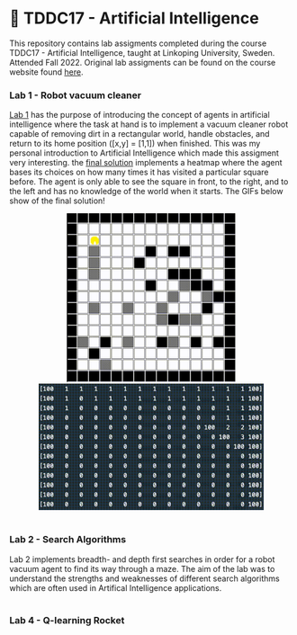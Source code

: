 # 🤖 TDDC17 - Artificial Intelligence

This repository contains lab assigments completed during the course TDDC17 - Artificial Intelligence, taught at Linkoping University, Sweden. Attended Fall 2022. Original lab assigments can be found on the course website found [here](https://www.ida.liu.se/~TDDC17/info/labs.en.shtml).

### Lab 1 - Robot vacuum cleaner

[Lab 1](https://github.com/jakeberggren/TDDC17-Artificial-Intelligence/tree/main/lab1) has the purpose of introducing the concept of agents in artificial intelligence where the task at hand is to implement a vacuum cleaner robot capable of removing dirt in a rectangular world, handle obstacles, and return to its home position ([x,y] = [1,1]) when finished. This was my personal introduction to Artificial Intelligence which made this assigment very interesting. the [final solution](https://github.com/jakeberggren/TDDC17-Artificial-Intelligence/blob/main/lab1/lab1/myvacuumagent.py) implements a heatmap where the agent bases its choices on how many times it has visited a particular square before. The agent is only able to see the square in front, to the right, and to the left and has no knowledge of the world when it starts. The GIFs below show of the final solution!

<div align="center"><img src="gif/out3.gif" width="300"/> <img src="gif/out2.gif" width="400"/></div>

#

### Lab 2 - Search Algorithms

Lab 2 implements breadth- and depth first searches in order for a robot vacuum agent to find its way through a maze. The aim of the lab was to understand the strengths and weaknesses of different search algorithms which are often used in Artifical Intelligence applications.

#

### Lab 4 - Q-learning Rocket


